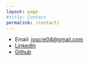 ```yaml
---
layout: page
#title: Contact
permalink: /contact/
---
```


- Email: [joscre04@gmail.com](mailto:joscre04@gmail.com)
- [LinkedIn](https://www.linkedin.com/in/jonasregehr/)
- [Github](https://github.com/JonasRegehr)
